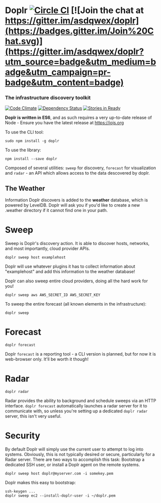 # Doplr [![Circle CI](https://circleci.com/gh/asdqwex/doplr/tree/master.svg?style=svg)](https://circleci.com/gh/asdqwex/doplr/tree/master) [![Join the chat at https://gitter.im/asdqwex/doplr](https://badges.gitter.im/Join%20Chat.svg)](https://gitter.im/asdqwex/doplr?utm_source=badge&utm_medium=badge&utm_campaign=pr-badge&utm_content=badge)
### The infrastructure discovery toolkit
[![Code Climate](https://codeclimate.com/github/asdqwex/doplr/badges/gpa.svg)](https://codeclimate.com/github/asdqwex/doplr) [![Dependency Status](https://gemnasium.com/asdqwex/doplr.svg)](https://gemnasium.com/asdqwex/doplr) [![Stories in Ready](https://badge.waffle.io/asdqwex/doplr.svg?label=ready&title=Ready)](https://waffle.io/asdqwex/doplr)

**Doplr is written in ES6**, and as such requires a very up-to-date release of Node - Ensure you have the latest release at https://iojs.org

To use the CLI tool:

`sudo npm install -g doplr`

To use the library:

`npm install --save doplr`

Composed of several utilities: `sweep` for discovery, `forecast` for visualization and `radar` - an API which allows access to the data descovered by doplr.

## The Weather

Information Doplr discovers is added to the **weather** database, which is powered by LevelDB. Doplr will ask you if you'd like to create a new .weather directory if it cannot find one in your path.

# Sweep

Sweep is Doplr's discovery action. It is able to discover hosts, networks, and most importantly, cloud provider APIs.

    doplr sweep host examplehost

Doplr will use whatever plugins it has to collect information about "examplehost" and add this information to the weather database!

Doplr can also sweep entire cloud providers, doing all the hard work for you!

    doplr sweep aws AWS_SECRET_ID AWS_SECRET_KEY

To sweep the entire forecast (all known elements in the infrastructure):

    doplr sweep

# Forecast

    doplr forecast

Doplr `forecast` is a reporting tool - a CLI version is planned, but for now it is web-browser only. It'll be worth it though!

# Radar

    doplr radar

Radar provides the ability to background and schedule sweeps via an HTTP interface. `doplr forecast` automatically launches a radar server for it to communicate with, so unless you're setting up a dedicated `doplr radar` server, this isn't very useful.

# Security

By default Doplr will simply use the current user to attempt to log into systems. Obviously, this is not typically desired or secure, particularly for a Radar server. There are two ways to accomplish this task: Bootstrap a dedicated SSH user, or install a Doplr agent on the remote systems.

    doplr sweep host doplr@myserver.com -i somekey.pem

Doplr makes this easy to bootstrap:

    ssh-keygen ...
    doplr sweep ec2 --install-doplr-user -i ~/doplr.pem
